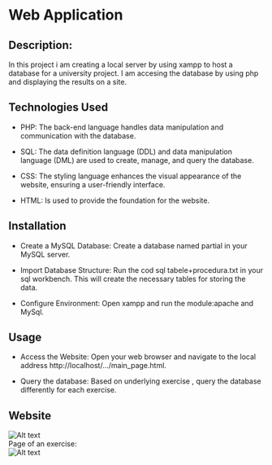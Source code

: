 # Web Application

## Description:  
In this project i am creating a local server by using xampp to host a database for a university project. I am accesing the database by using php and displaying the results on a site.

## Technologies Used  
* PHP: The back-end language handles data manipulation and communication with the database.

* SQL: The data definition language (DDL) and data manipulation language (DML) are used to create, manage, and query the database.  

* CSS: The styling language enhances the visual appearance of the website, ensuring a user-friendly interface.  

* HTML: Is used to provide the foundation for the website.  

## Installation
* Create a MySQL Database: Create a database named partial in your MySQL server.

* Import Database Structure: Run the cod sql tabele+procedura.txt in your sql workbench. This will create the necessary tables for storing the data.

* Configure Environment: Open xampp and run the module:apache and MySql.

## Usage
* Access the Website: Open your web browser and navigate to the local address http://localhost/.../main_page.html.

* Query the database: Based on underlying exercise , query the database differently for each exercise.

## Website
![Alt text](https://github.com/silviubalan1/Web-App/blob/main/main.PNG?sanitize=true)  
Page of an exercise:  
![Alt text](https://github.com/silviubalan1/Web-App/blob/main/spage.png?sanitize=true)  
